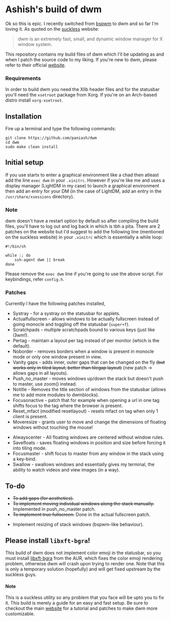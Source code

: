 # Ashish's build of dwm
Ok so this is epic. I recently switched from [bspwm](https://github.com/baskerville/bspwm) to dwm and so far I'm loving it. As quoted on the [suckless](https://dwm.suckless.org) website:

> dwm is an extremely fast, small, and dynamic window manager for X window system.

This repository contains my build files of dwm which I'll be updating as and when I patch the source code to my liking. If you're new to dwm, please refer to their official [website](https://dwm.suckless.org).

### Requirements
In order to build dwm you need the Xlib header files and for the statusbar you'll need the `xsetroot` package from Xorg. If you're on an Arch-based distro install `xorg-xsetroot`.

## Installation
Fire up a terminal and type the following commands:
```shell
git clone https://github.com/paniash/dwm
cd dwm
sudo make clean install
```

## Initial setup
If you use startx to enter a graphical environment like a chad then atleast add the line `exec dwm`
in your `.xinitrc`. However if you're like me and uses a display manager (LightDM in my case) to
launch a graphical environment then add an entry for your DM (in the case of LightDM, add an entry in
the `/usr/share/xsessions` directory).

### Note
dwm doesn't have a restart option by default so after compiling the build files, you'll have to log
out and log back in which is tbh a pita. There are 2 patches on the website but I'd suggest to add
the following line (mentioned on the suckless website) in your `.xinitrc` which is essentially a while loop:
```shell
#!/bin/sh

while :; do
	ssh-agent dwm || break
done
```

Please remove the `exec dwm` line if you're going to use the above script.
For keybindings, refer `config.h`.


### Patches
Currently I have the following patches installed,
* Systray - for a systray on the statusbar for applets.
* Actualfullscreen - allows windows to be actually fullscreen instead of going monocle and toggling off the statusbar (`super+f`).
* Scratchpads - multiple scratchpads bound to various keys (just like i3wm!).
* Pertag - maintain a layout per tag instead of per monitor (which is the default).
* Noborder - removes borders when a window is present in monocle mode or only one window present in view.
* Vanity gaps - adds inner, outer gaps that can be changed on the fly ~~(but works only in tiled layout, better than tilegap layout)~~ (new patch -> allows gaps in all layouts).
* Push_no_master - moves windows up/down the stack but doesn't push to master, use zoom() instead.
* Notitle - Removes the title section of windows from the statusbar (allows me to add more modules to dwmblocks).
* Focusonactive - patch that for example when opening a url in one tag shifts focus to the tag where the browser is present.
* Reset_mfact (modified resetlayout) - resets mfact on tag when only 1 client is present.
* Moveresize - grants user to move and change the dimensions of floating windows without touching the mouse!
- Alwayscenter - All floating windows are centered without window rules.
- Savefloats - saves floating windows in position and size before forcing it into tiling mode.
- Focusmaster - shift focus to master from any window in the stack using a key-bind.
- Swallow - swallows windows and essentially gives my terminal, the ability to watch videos and view images (in a way).

## To-do
* ~~To add gaps (for aesthetics).~~
* ~~To implement moving individual windows along the stack manually.~~ Implemented in push_no_master patch.
* ~~To implement true fullscreen.~~ Done in the actual fullscreen patch.
- Implement resizing of stack windows (bspwm-like behaviour).

## Please install `libxft-bgra`!
This build of dwm does not implement color emoji in the statusbar, so you must install [libxft-bgra](https://aur.archlinux.org/packages/libxft-bgra/) from the AUR, which fixes the color emoji rendering problem, otherwise dwm will crash upon trying to render one. Note that this is only a temporary solution (hopefully) and will get fixed upstream by the suckless guys.

#### Note
This is a suckless utility so any problem that you face will be upto you to fix it. This build is
merely a guide for an easy and fast setup. Be sure to checkout the main
[website](https://dwm.suckless.org) for a tutorial and
patches to make dwm more customizable.
